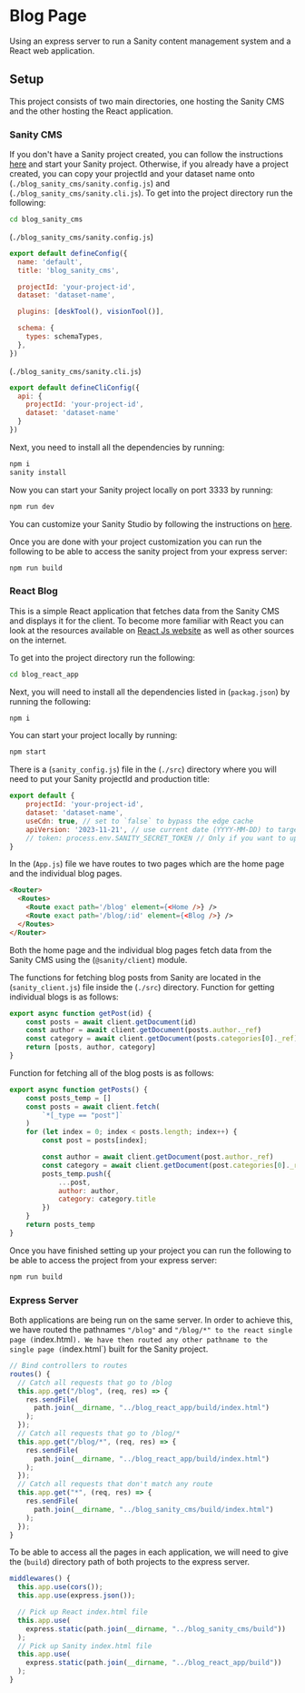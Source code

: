 # Blog Page
Using an express server to run a Sanity content management system and a React web application.

## Setup
This project consists of two main directories, one hosting the Sanity CMS and the other hosting the React application.

### Sanity CMS
If you don't have a Sanity project created, you can follow the instructions [here](https://www.sanity.io/docs/create-a-sanity-project) and start your Sanity project.
Otherwise, if you already have a project created, you can copy your projectId and your dataset name onto (`./blog_sanity_cms/sanity.config.js`) and (`./blog_sanity_cms/sanity.cli.js`).
To get into the project directory run the following:
```sh
cd blog_sanity_cms
```
(`./blog_sanity_cms/sanity.config.js`)
```javascript
export default defineConfig({
  name: 'default',
  title: 'blog_sanity_cms',

  projectId: 'your-project-id',
  dataset: 'dataset-name',

  plugins: [deskTool(), visionTool()],

  schema: {
    types: schemaTypes,
  },
})
```
(`./blog_sanity_cms/sanity.cli.js`)
```javascript
export default defineCliConfig({
  api: {
    projectId: 'your-project-id',
    dataset: 'dataset-name'
  }
})
```

Next, you need to install all the dependencies by running:
```sh
npm i
sanity install
```

Now you can start your Sanity project locally on port 3333 by running:
```sh
npm run dev
```

You can customize your Sanity Studio by following the instructions on [here](https://www.sanity.io/docs/customization).

Once you are done with your project customization you can run the following to be able to access the sanity project from your express server:
```sh
npm run build
```

### React Blog
This is a simple React application that fetches data from the Sanity CMS and displays it for the client. To become more familiar with React you can look at the resources available on [React Js website](https://legacy.reactjs.org/docs/hello-world.html) as well as other sources on the internet.

To get into the project directory run the following:
```sh
cd blog_react_app
```
Next, you will need to install all the dependencies listed in (`packag.json`) by running the following:
```sh
npm i
```

You can start your project locally by running:
```sh
npm start
```

There is a (`sanity_config.js`) file in the (`./src`) directory where you will need to put your Sanity projectId and production title:
```javascript
export default {
    projectId: 'your-project-id',
    dataset: 'dataset-name',
    useCdn: true, // set to `false` to bypass the edge cache
    apiVersion: '2023-11-21', // use current date (YYYY-MM-DD) to target the latest API version
    // token: process.env.SANITY_SECRET_TOKEN // Only if you want to update content with the client
}
```

In the (`App.js`) file we have routes to two pages which are the home page and the individual blog pages.
```html
<Router>
  <Routes>
    <Route exact path='/blog' element={<Home />} />
    <Route exact path='/blog/:id' element={<Blog />} />
  </Routes>
</Router>
```

Both the home page and the individual blog pages fetch data from the Sanity CMS using the (`@sanity/client`) module.

The functions for fetching blog posts from Sanity are located in the (`sanity_client.js`) file inside the (`./src`) directory.
Function for getting individual blogs is as follows:
```javascript
export async function getPost(id) {
    const posts = await client.getDocument(id)
    const author = await client.getDocument(posts.author._ref)
    const category = await client.getDocument(posts.categories[0]._ref)
    return [posts, author, category]
}
```
Function for fetching all of the blog posts is as follows: 
```javascript
export async function getPosts() {
    const posts_temp = []
    const posts = await client.fetch(
        `*[_type == "post"]`
    )
    for (let index = 0; index < posts.length; index++) {
        const post = posts[index];

        const author = await client.getDocument(post.author._ref)
        const category = await client.getDocument(post.categories[0]._ref)
        posts_temp.push({
            ...post,
            author: author,
            category: category.title
        })
    }
    return posts_temp
}
```

Once you have finished setting up your project you can run the following to be able to access the project from your express server:
```sh
npm run build
```

### Express Server
Both applications are being run on the same server. 
In order to achieve this, we have routed the pathnames `"/blog"` and `"/blog/*" to the react single page (`index.html`).
We have then routed any other pathname to the single page (`index.html`) built for the Sanity project.

```javascript
// Bind controllers to routes
routes() {
  // Catch all requests that go to /blog
  this.app.get("/blog", (req, res) => {
    res.sendFile(
      path.join(__dirname, "../blog_react_app/build/index.html")
    );
  });
  // Catch all requests that go to /blog/*
  this.app.get("/blog/*", (req, res) => {
    res.sendFile(
      path.join(__dirname, "../blog_react_app/build/index.html")
    );
  });
  // Catch all requests that don't match any route
  this.app.get("*", (req, res) => {
    res.sendFile(
      path.join(__dirname, "../blog_sanity_cms/build/index.html")
    );
  });
}
```

To be able to access all the pages in each application, we will need to give the (`build`) directory path of both projects to the express server.
```javascript
middlewares() {
  this.app.use(cors());
  this.app.use(express.json());

  // Pick up React index.html file
  this.app.use(
    express.static(path.join(__dirname, "../blog_sanity_cms/build"))
  );
  // Pick up Sanity index.html file
  this.app.use(
    express.static(path.join(__dirname, "../blog_react_app/build"))
  );
}
```


